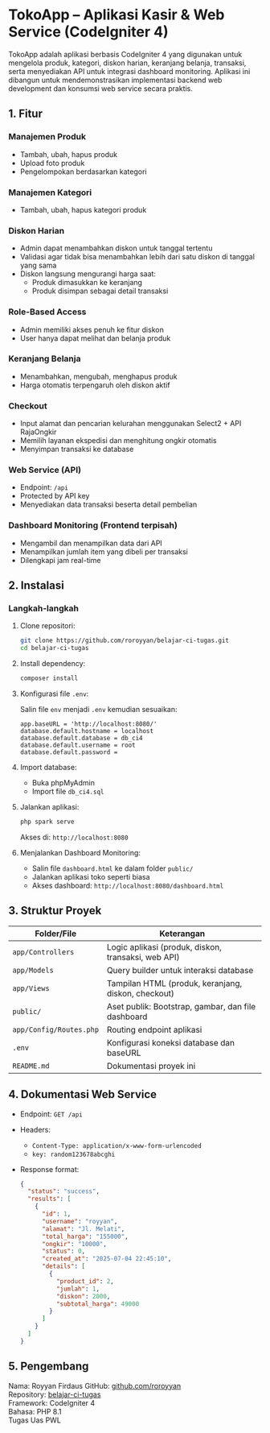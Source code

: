 # TokoApp – Aplikasi Kasir & Web Service (CodeIgniter 4)

TokoApp adalah aplikasi berbasis CodeIgniter 4 yang digunakan untuk mengelola produk, kategori, diskon harian, keranjang belanja, transaksi, serta menyediakan API untuk integrasi dashboard monitoring. Aplikasi ini dibangun untuk mendemonstrasikan implementasi backend web development dan konsumsi web service secara praktis.

## 1. Fitur

### Manajemen Produk
- Tambah, ubah, hapus produk
- Upload foto produk
- Pengelompokan berdasarkan kategori

### Manajemen Kategori
- Tambah, ubah, hapus kategori produk

### Diskon Harian
- Admin dapat menambahkan diskon untuk tanggal tertentu
- Validasi agar tidak bisa menambahkan lebih dari satu diskon di tanggal yang sama
- Diskon langsung mengurangi harga saat:
  - Produk dimasukkan ke keranjang
  - Produk disimpan sebagai detail transaksi

### Role-Based Access
- Admin memiliki akses penuh ke fitur diskon
- User hanya dapat melihat dan belanja produk

### Keranjang Belanja
- Menambahkan, mengubah, menghapus produk
- Harga otomatis terpengaruh oleh diskon aktif

### Checkout
- Input alamat dan pencarian kelurahan menggunakan Select2 + API RajaOngkir
- Memilih layanan ekspedisi dan menghitung ongkir otomatis
- Menyimpan transaksi ke database

### Web Service (API)
- Endpoint: `/api`
- Protected by API key
- Menyediakan data transaksi beserta detail pembelian

### Dashboard Monitoring (Frontend terpisah)
- Mengambil dan menampilkan data dari API
- Menampilkan jumlah item yang dibeli per transaksi
- Dilengkapi jam real-time

## 2. Instalasi

### Langkah-langkah

1. Clone repositori:

   ```bash
   git clone https://github.com/roroyyan/belajar-ci-tugas.git
   cd belajar-ci-tugas
   ```

2. Install dependency:

   ```bash
   composer install
   ```

3. Konfigurasi file `.env`:

   Salin file `env` menjadi `.env` kemudian sesuaikan:

   ```
   app.baseURL = 'http://localhost:8080/'
   database.default.hostname = localhost
   database.default.database = db_ci4
   database.default.username = root
   database.default.password = 
   ```

4. Import database:

   - Buka phpMyAdmin
   - Import file `db_ci4.sql`

5. Jalankan aplikasi:

   ```bash
   php spark serve
   ```

   Akses di: `http://localhost:8080`

6. Menjalankan Dashboard Monitoring:

   - Salin file `dashboard.html` ke dalam folder `public/`
   - Jalankan aplikasi toko seperti biasa
   - Akses dashboard: `http://localhost:8080/dashboard.html`

## 3. Struktur Proyek

| Folder/File              | Keterangan                                              |
|--------------------------|----------------------------------------------------------|
| `app/Controllers`        | Logic aplikasi (produk, diskon, transaksi, web API)     |
| `app/Models`             | Query builder untuk interaksi database                  |
| `app/Views`              | Tampilan HTML (produk, keranjang, diskon, checkout)     |
| `public/`                | Aset publik: Bootstrap, gambar, dan file dashboard      |
| `app/Config/Routes.php`  | Routing endpoint aplikasi                               |
| `.env`                   | Konfigurasi koneksi database dan baseURL                |
| `README.md`              | Dokumentasi proyek ini                                  |

## 4. Dokumentasi Web Service

- Endpoint: `GET /api`
- Headers:
  - `Content-Type: application/x-www-form-urlencoded`
  - `key: random123678abcghi`
- Response format:

  ```json
  {
    "status": "success",
    "results": [
      {
        "id": 1,
        "username": "royyan",
        "alamat": "Jl. Melati",
        "total_harga": "155000",
        "ongkir": "10000",
        "status": 0,
        "created_at": "2025-07-04 22:45:10",
        "details": [
          {
            "product_id": 2,
            "jumlah": 1,
            "diskon": 2000,
            "subtotal_harga": 49000
          }
        ]
      }
    ]
  }
  ```

## 5. Pengembang

Nama: Royyan Firdaus
GitHub: [github.com/roroyyan](https://github.com/roroyyan)  
Repository: [belajar-ci-tugas](https://github.com/roroyyan/belajar-ci-tugas)  
Framework: CodeIgniter 4  
Bahasa: PHP 8.1  
Tugas Uas PWL